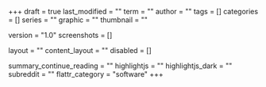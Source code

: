 +++
draft = true
last_modified = ""
term = ""
author = ""
tags = []
categories = []
series = ""
graphic = ""
thumbnail = ""

version = "1.0"
screenshots = []

layout = ""
content_layout = ""
disabled = []

summary_continue_reading = ""
highlightjs = ""
highlightjs_dark = ""
subreddit = ""
flattr_category = "software"
+++

